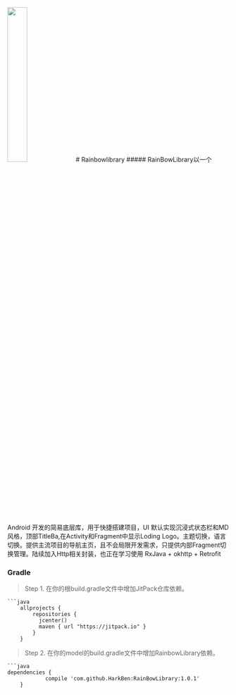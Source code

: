 <img src="https://github.com/HarkBen/RainBowFor-Android/blob/master/pictures/try1.gif" width="30%" />
# Rainbowlibrary
##### RainBowLibrary以一个Android 开发的简易底层库，用于快捷搭建项目，UI 默认实现沉浸式状态栏和MD风格，顶部TitleBa,在Activity和Fragment中显示Loding Logo。主题切换，语言切换。提供主流项目的导航主页，且不会局限开发需求，只提供内部Fragment切换管理。陆续加入Http相关封装，也正在学习使用 RxJava + okhttp + Retrofit


### Gradle
>
>    Step 1. 在你的根build.gradle文件中增加JitPack仓库依赖。
>    
    ```java
        allprojects {
            repositories {
              jcenter()
              maven { url "https://jitpack.io" }
            }
        }
>    
>   Step 2. 在你的model的build.gradle文件中增加RainbowLibrary依赖。
>
    ```java
    dependencies {
    	        compile 'com.github.HarkBen:RainBowLibrary:1.0.1'
    	}
    

    
   
   


